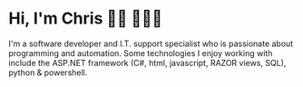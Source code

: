# Hi, I'm Chris 👋🏾 👩🏾‍💻

I'm a software developer and I.T. support specialist who is passionate about programming and automation.  Some technologies I enjoy working with include the ASP.NET framework (C#, html, javascript, RAZOR views, SQL), python & powershell.